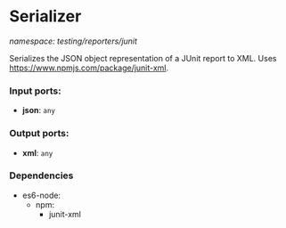 # Serializer

_namespace: testing/reporters/junit_

Serializes the JSON object representation of a JUnit report to XML.
Uses https://www.npmjs.com/package/junit-xml. 

### Input ports:

* __json__: ` any `

### Output ports:

* __xml__: ` any `

### Dependencies

* es6-node:
    * npm:
        * junit-xml

